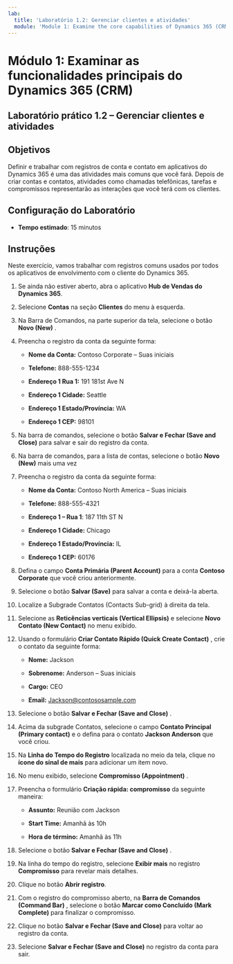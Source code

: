 ```yaml
---
lab:
  title: 'Laboratório 1.2: Gerenciar clientes e atividades'
  module: 'Module 1: Examine the core capabilities of Dynamics 365 (CRM)'
---
```


<a name="module-1-examine-the-core-capabilities-of-dynamics-365-crm"></a>Módulo 1: Examinar as funcionalidades principais do Dynamics 365 (CRM)
========================

## <a name="practice-lab-12---manage-customers-and-activities"></a>Laboratório prático 1.2 – Gerenciar clientes e atividades

## <a name="objectives"></a>Objetivos

Definir e trabalhar com registros de conta e contato em aplicativos do Dynamics 365 é uma das atividades mais comuns que você fará. Depois de criar contas e contatos, atividades como chamadas telefônicas, tarefas e compromissos representarão as interações que você terá com os clientes.

## <a name="lab-setup"></a>Configuração do Laboratório

  - **Tempo estimado**: 15 minutos

## <a name="instructions"></a>Instruções

Neste exercício, vamos trabalhar com registros comuns usados por todos os aplicativos de envolvimento com o cliente do Dynamics 365. 

1. Se ainda não estiver aberto, abra o aplicativo **Hub de Vendas do Dynamics 365**. 

2. Selecione **Contas** na seção **Clientes** do menu à esquerda. 

3. Na Barra de Comandos, na parte superior da tela, selecione o botão **Novo (New)** .

4. Preencha o registro da conta da seguinte forma:

    - **Nome da Conta:** Contoso Corporate – Suas iniciais

    - **Telefone:** 888-555-1234

    - **Endereço 1 Rua 1:** 191 181st Ave N

    - **Endereço 1 Cidade:** Seattle

    - **Endereço 1 Estado/Província:** WA

    - **Endereço 1 CEP:** 98101

5. Na barra de comandos, selecione o botão **Salvar e Fechar (Save and Close)** para salvar e sair do registro da conta.

6. Na barra de comandos, para a lista de contas, selecione o botão **Novo (New)** mais uma vez

7. Preencha o registro da conta da seguinte forma:

    - **Nome da Conta:** Contoso North America – Suas iniciais

    - **Telefone:** 888-555-4321

    - **Endereço 1 – Rua 1**: 187 11th ST N

    - **Endereço 1 Cidade:** Chicago

    - **Endereço 1 Estado/Província:** IL

    - **Endereço 1 CEP:** 60176

8. Defina o campo **Conta Primária (Parent Account)** para a conta **Contoso Corporate** que você criou anteriormente. 

9. Selecione o botão **Salvar (Save)** para salvar a conta e deixá-la aberta. 

10. Localize a Subgrade Contatos (Contacts Sub-grid) à direita da tela.

11. Selecione as **Reticências verticais (Vertical Ellipsis)** e selecione **Novo Contato (New Contact)** no menu exibido.

12. Usando o formulário **Criar Contato Rápido (Quick Create Contact)** , crie o contato da seguinte forma:

    - **Nome:** Jackson

    - **Sobrenome:** Anderson – Suas iniciais

    - **Cargo:** CEO

    - **Email:** Jackson@contososample.com

13. Selecione o botão **Salvar e Fechar (Save and Close)** .

14. Acima da subgrade Contatos, selecione o campo **Contato Principal (Primary contact)** e o defina para o contato **Jackson Anderson** que você criou. 

15. Na **Linha do Tempo do Registro** localizada no meio da tela, clique no **ícone do sinal de mais** para adicionar um item novo. 

16. No menu exibido, selecione **Compromisso (Appointment)** .

17. Preencha o formulário **Criação rápida: compromisso** da seguinte maneira:

    - **Assunto:** Reunião com Jackson

    - **Start Time:** Amanhã às 10h 

    - **Hora de término:** Amanhã às 11h 

18. Selecione o botão **Salvar e Fechar (Save and Close)** .      

19. Na linha do tempo do registro, selecione **Exibir mais** no registro **Compromisso** para revelar mais detalhes.   

20. Clique no botão **Abrir registro**. 

21. Com o registro do compromisso aberto, na **Barra de Comandos (Command Bar)** , selecione o botão **Marcar como Concluído (Mark Complete)** para finalizar o compromisso. 

22. Clique no botão **Salvar e Fechar (Save and Close)** para voltar ao registro da conta.   

23. Selecione **Salvar e Fechar (Save and Close)** no registro da conta para sair.   
